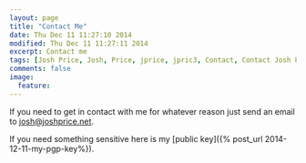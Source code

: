```yaml
---
layout: page
title: "Contact Me"
date: Thu Dec 11 11:27:10 2014 
modified: Thu Dec 11 11:27:11 2014
excerpt: Contact me
tags: [Josh Price, Josh, Price, jprice, jpric3, Contact, Contact Josh Price, Contact jprice]
comments: false
image:
  feature:
---
```



If you need to get in contact with me for whatever reason just send an email to [josh@joshprice.net](mailto:josh@joshprice.net).

If you need something sensitive here is my [public key]({% post_url 2014-12-11-my-pgp-key%}).
